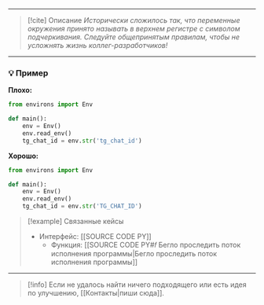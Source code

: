 ***

> [!cite] Описание
>_Исторически сложилось так, что переменные окружения принято называть в верхнем регистре с символом подчеркивания. Следуйте общепринятым правилам, чтобы не усложнять жизнь коллег-разработчиков!_

***
### 💡 Пример


**Плохо:**
```python
from environs import Env

def main():
    env = Env()
    env.read_env()
    tg_chat_id = env.str('tg_chat_id')
```

**Хорошо:**
```python
from environs import Env

def main():
    env = Env()
    env.read_env()
    tg_chat_id = env.str('TG_CHAT_ID')
```

> [!example] Связанные кейсы
>- Интерфейс: [[SOURCE CODE PY]]
>	- Функция: [[SOURCE CODE PY#𝑓 Бегло проследить поток исполнения программы|Бегло проследить поток исполнения программы]]

***

> [!info]
> Если не удалось найти ничего подходящего или есть идея по улучшению, [[Контакты|пиши сюда]].
